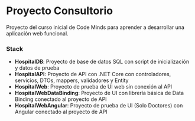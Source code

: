 # Proyecto Consultorio
Proyecto del curso inicial de Code Minds para aprender a desarrollar una aplicación web funcional.

### Stack
* **HospitalDB**: Proyecto de base de datos SQL con script de inicialización y datos de prueba
* **HospitalAPI**: Proyecto de API con .NET Core con controladores, servicios, DTOs, mappers, validadores y Entity
* **HospitalWeb**: Proyecto de prueba de UI web sin conexión al API
* **HospitalWebDataBinding**: Proyecto de UI con librería básica de Data Binding conectado al proyecto de API
* **HospitalWebAngular**: Proyecto de prueba de UI (Solo Doctores) con Angular conectado al proyecto de API 
